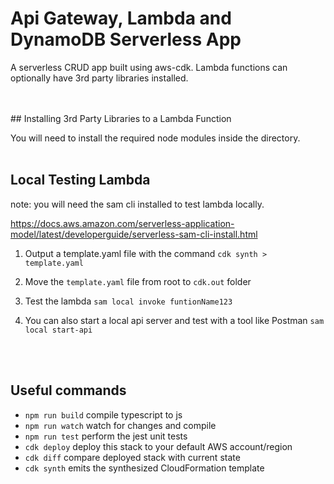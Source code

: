 # Api Gateway, Lambda and DynamoDB Serverless App

A serverless CRUD app built using aws-cdk. Lambda functions can optionally have 3rd party libraries installed.

<br>
<br>
## Installing 3rd Party Libraries to a Lambda Function

You will need to install the required node modules inside the directory.
<br>
<br>

## Local Testing Lambda

note: you will need the sam cli installed to test lambda locally.

https://docs.aws.amazon.com/serverless-application-model/latest/developerguide/serverless-sam-cli-install.html

1. Output a template.yaml file with the command
   `cdk synth > template.yaml`

2. Move the `template.yaml` file from root to `cdk.out` folder

3. Test the lambda
   `sam local invoke funtionName123`

4. You can also start a local api server and test with a tool like Postman
   `sam local start-api`

<br>
<br>

## Useful commands

- `npm run build` compile typescript to js
- `npm run watch` watch for changes and compile
- `npm run test` perform the jest unit tests
- `cdk deploy` deploy this stack to your default AWS account/region
- `cdk diff` compare deployed stack with current state
- `cdk synth` emits the synthesized CloudFormation template
